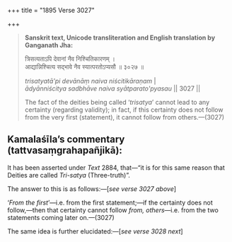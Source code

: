 +++
title = "1895 Verse 3027"

+++
> **Sanskrit text, Unicode transliteration and English translation by Ganganath Jha:** 
>
> त्रिसत्यताऽपि देवानां नैव निश्चितिकारणम् ।  
> आद्यान्निश्चित्य सद्भावे नैव स्यात्परतोऽप्यसौ ॥ ३०२७ ॥ 
>
> *trisatyatā'pi devānāṃ naiva niścitikāraṇam* \|  
> *ādyānniścitya sadbhāve naiva syātparato'pyasau* \|\| 3027 \|\| 
>
> The fact of the deities being called ‘*trisatya*’ cannot lead to any certainty (regarding validity); in fact, if this certainty does not follow from the very first (statement), it cannot follow from others.—(3027)



## Kamalaśīla’s commentary (tattvasaṃgrahapañjikā):

It has been asserted under *Text* 2884, that—“it is for this same reason that Deities are called *Tri-satya* (Three-truth)”.

The answer to this is as follows:—[*see verse 3027 above*]

‘*From the first*’—i.e. from the first statement;—if the certainty does not follow,—then that certainty cannot follow *from, others*—i.e. from the two statements coming later on.—(3027)

The same idea is further elucidated:—[*see verse 3028 next*]


